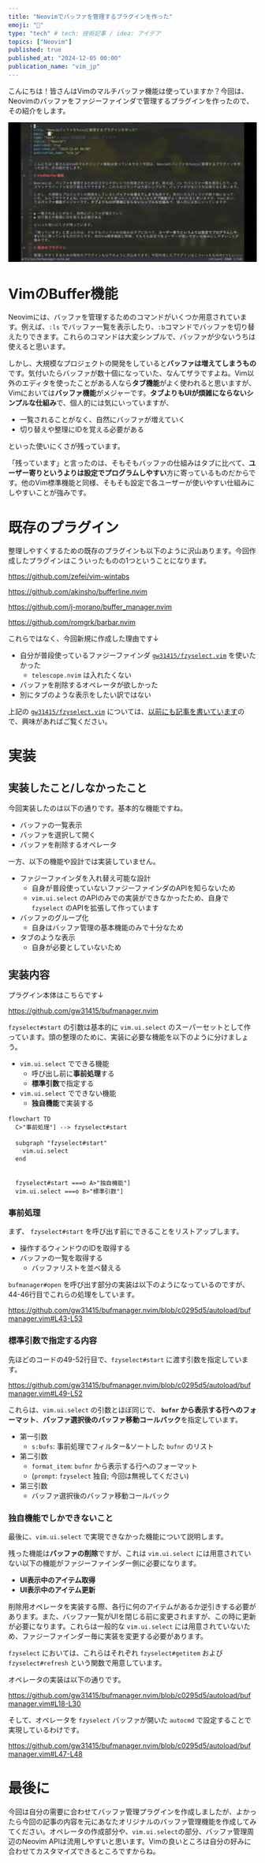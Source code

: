 ```yaml
---
title: "Neovimでバッファを管理するプラグインを作った"
emoji: "📝"
type: "tech" # tech: 技術記事 / idea: アイデア
topics: ["Neovim"]
published: true
published_at: "2024-12-05 00:00"
publication_name: "vim_jp"
---
```


こんにちは！皆さんはVimのマルチバッファ機能は使っていますか？今回は、Neovimのバッファをファジーファインダで管理するプラグインを作ったので、その紹介をします。

![Bufmanager-Screenshot](/images/bufmanager-nvim/bufmanager.gif)

# VimのBuffer機能

Neovimには、バッファを管理するためのコマンドがいくつか用意されています。例えば、`:ls` でバッファ一覧を表示したり、`:b`コマンドでバッファを切り替えたりできます。これらのコマンドは大変シンプルで、バッファが少ないうちは使えると思います。

しかし、大規模なプロジェクトの開発をしていると**バッファは増えてしまうもの**です。気付いたらバッファが数十個になっていた、なんてザラですよね。Vim以外のエディタを使ったことがある人なら**タブ機能**がよく使われると思いますが、Vimにおいては**バッファ機能**がメジャーです。**タブよりもUIが煩雑にならないシンプルな仕組み**で、個人的には気にいっていますが、

- 一覧されることがなく、自然にバッファが増えていく
- 切り替えや整理にIDを覚える必要がある

といった使いにくさが残っています。

「残っています」と言ったのは、そもそもバッファの仕組みはタブに比べて、**ユーザー寄りというよりは設定でプログラムしやすい**方に寄っているものだからです。他のVim標準機能と同様、そもそも設定で各ユーザーが使いやすい仕組みにしやすいことが強みです。

# 既存のプラグイン

整理しやすくするための既存のプラグインも以下のように沢山あります。今回作成したプラグインはこういったものの1つということになります。

https://github.com/zefei/vim-wintabs

https://github.com/akinsho/bufferline.nvim

https://github.com/j-morano/buffer_manager.nvim

https://github.com/romgrk/barbar.nvim

これらではなく、今回新規に作成した理由です↓

- 自分が普段使っているファジーファインダ [`gw31415/fzyselect.vim`](https://github.com/gw31415/fzyselect.vim) を使いたかった
  - `telescope.nvim` は入れたくない
- バッファを削除するオペレータが欲しかった
- 別にタブのような表示をしたい訳ではない

上記の [`gw31415/fzyselect.vim`](https://github.com/gw31415/fzyselect.vim) については、[以前にも記事を書いています](https://zenn.dev/vim_jp/articles/fzyselect-vim-introduction)ので、興味があればご覧ください。

# 実装

## 実装したこと/しなかったこと

今回実装したのは以下の通りです。基本的な機能ですね。

- バッファの一覧表示
- バッファを選択して開く
- バッファを削除するオペレータ

一方、以下の機能や設計では実装していません。

- ファジーファインダを入れ替え可能な設計
  - 自身が普段使っていないファジーファインダのAPIを知らないため
  - `vim.ui.select` のAPIのみでの実装ができなかったため、自身で `fzyselect` のAPIを拡張して作っています
- バッファのグループ化
  - 自身はバッファ管理の基本機能のみで十分なため
- タブのような表示
  - 自身が必要としていないため

## 実装内容

プラグイン本体はこちらです↓

https://github.com/gw31415/bufmanager.nvim

`fzyselect#start` の引数は基本的に `vim.ui.select` のスーパーセットとして作っています。頭の整理のために、実装に必要な機能を以下のように分けましょう。

- `vim.ui.select` でできる機能
  - 呼び出し前に**事前処理**する
  - **標準引数**で指定する
- `vim.ui.select` でできない機能
  - **独自機能**で実装する

```mermaid
flowchart TD
  C>"事前処理"] --> fzyselect#start

  subgraph "fzyselect#start"
    vim.ui.select
  end


  fzyselect#start ===o A>"独自機能"]
  vim.ui.select ===o B>"標準引数"]

```

### 事前処理

まず、 `fzyselect#start` を呼び出す前にできることをリストアップします。

- 操作するウィンドウのIDを取得する
- バッファの一覧を取得する
  - バッファリストを並べ替える

`bufmanager#open` を呼び出す部分の実装は以下のようになっているのですが、44-46行目でこれらの処理をしています。

https://github.com/gw31415/bufmanager.nvim/blob/c0295d5/autoload/bufmanager.vim#L43-L53

### 標準引数で指定する内容

先ほどのコードの49-52行目で、`fzyselect#start` に渡す引数を指定しています。

https://github.com/gw31415/bufmanager.nvim/blob/c0295d5/autoload/bufmanager.vim#L49-L52

これらは、`vim.ui.select` の引数とほぼ同じで、 **`bufnr` から表示する行へのフォーマット**、**バッファ選択後のバッファ移動コールバック**を指定しています。

- 第一引数
  - `s:bufs`: 事前処理でフィルター&ソートした `bufnr` のリスト
- 第二引数
  - `format_item`: `bufnr` から表示する行へのフォーマット
  - (`prompt`: `fzyselect` 独自; 今回は無視してください)
- 第三引数
  - バッファ選択後のバッファ移動コールバック

### 独自機能でしかできないこと

最後に、`vim.ui.select` で実現できなかった機能について説明します。

残った機能は**バッファの削除**ですが、これは `vim.ui.select` には用意されていない以下の機能がファジーファインダー側に必要になります。

- **UI表示中のアイテム取得**
- **UI表示中のアイテム更新**

削除用オペレータを実装する際、各行に何のアイテムがあるか逆引きする必要があります。また、バッファ一覧がUIを閉じる前に変更されますが、この時に更新が必要になります。これらは一般的な `vim.ui.select` には用意されていないため、ファジーファインダー毎に実装を変更する必要があります。

`fzyselect` においては、これらはそれぞれ `fzyselect#getitem` および `fzyselect#refresh` という関数で用意しています。

オペレータの実装は以下の通りです。

https://github.com/gw31415/bufmanager.nvim/blob/c0295d5/autoload/bufmanager.vim#L18-L30

そして、オペレータを `fzyselect` バッファが開いた `autocmd` で設定することで実現しているわけです。

https://github.com/gw31415/bufmanager.nvim/blob/c0295d5/autoload/bufmanager.vim#L47-L48

# 最後に

今回は自分の需要に合わせてバッファ管理プラグインを作成しましたが、よかったら今回の記事の内容を元にあなたオリジナルのバッファ管理機能を作成してみてください。オペレータの作成部分や、`vim.ui.select`の部分、バッファ管理周辺のNeovim APIは流用しやすいと思います。Vimの良いところは自分の好みに合わせてカスタマイズできるところですからね。
